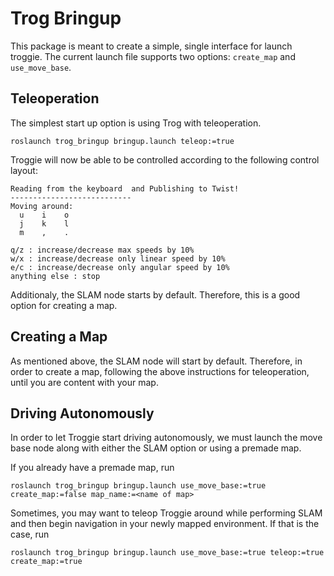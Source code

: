 # Trog Bringup

This package is meant to create a simple, single interface for launch troggie. The current launch file supports two options: `create_map` and `use_move_base`.

## Teleoperation
The simplest start up option is using Trog with teleoperation.

    roslaunch trog_bringup bringup.launch teleop:=true

Troggie will now be able to be controlled according to the following control layout:

    Reading from the keyboard  and Publishing to Twist!
    ---------------------------
    Moving around:
      u    i    o
      j    k    l
      m    ,    .

    q/z : increase/decrease max speeds by 10%
    w/x : increase/decrease only linear speed by 10%
    e/c : increase/decrease only angular speed by 10%
    anything else : stop

Additionaly, the SLAM node starts by default. Therefore, this is a good option for creating a map. 

## Creating a Map

As mentioned above, the SLAM node will start by default. Therefore, in order to create a map, following the above instructions for teleoperation, until you are content with your map.

## Driving Autonomously

In order to let Troggie start driving autonomously, we must launch the move base node along with either the SLAM option or using a premade map.

If you already have a premade map, run

    roslaunch trog_bringup bringup.launch use_move_base:=true create_map:=false map_name:=<name of map> 

Sometimes, you may want to teleop Troggie around while performing SLAM and then begin navigation in your newly mapped environment. If that is the case, run

    roslaunch trog_bringup bringup.launch use_move_base:=true teleop:=true create_map:=true 
